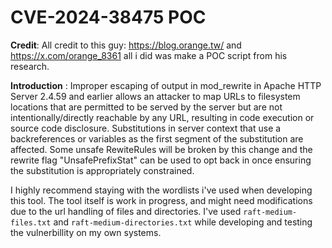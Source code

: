 # CVE-2024-38475 POC

**Credit**: All credit to this guy: https://blog.orange.tw/ and https://x.com/orange_8361 all i did was make a POC script from his research.

**Introduction** : Improper escaping of output in mod_rewrite in Apache HTTP Server 2.4.59 and earlier allows an attacker to map URLs to filesystem locations that are permitted to be served by the server but are not intentionally/directly reachable by any URL, resulting in code execution or source code disclosure. Substitutions in server context that use a backreferences or variables as the first segment of the substitution are affected.  Some unsafe RewiteRules will be broken by this change and the rewrite flag "UnsafePrefixStat" can be used to opt back in once ensuring the substitution is appropriately constrained.

I highly recommend staying with the wordlists i've used when developing this tool. The tool itself is work in progress, and might need modifications due to the url handling of files and directories. I've used `raft-medium-files.txt` and `raft-medium-directories.txt` while developing and testing the vulnerbillity on my own systems.

